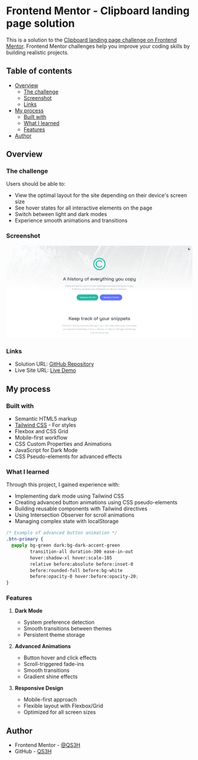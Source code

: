# Frontend Mentor - Clipboard landing page solution

This is a solution to the [Clipboard landing page challenge on Frontend Mentor](https://www.frontendmentor.io/challenges/clipboard-landing-page-5cc9bccd6c4c91111378ecb9). Frontend Mentor challenges help you improve your coding skills by building realistic projects.

## Table of contents

- [Overview](#overview)
  - [The challenge](#the-challenge)
  - [Screenshot](#screenshot)
  - [Links](#links)
- [My process](#my-process)
  - [Built with](#built-with)
  - [What I learned](#what-i-learned)
  - [Features](#features)
- [Author](#author)

## Overview

### The challenge

Users should be able to:

- View the optimal layout for the site depending on their device's screen size
- See hover states for all interactive elements on the page
- Switch between light and dark modes
- Experience smooth animations and transitions

### Screenshot

![](./images/Clipboard%20landing-page%20screenshot.png)

### Links

- Solution URL: [GitHub Repository](https://github.com/QS3H/Clipboard-landing-page)
- Live Site URL: [Live Demo](https://qs3h.github.io/Clipboard-landing-page)

## My process

### Built with

- Semantic HTML5 markup
- [Tailwind CSS](https://tailwindcss.com/) - For styles
- Flexbox and CSS Grid
- Mobile-first workflow
- CSS Custom Properties and Animations
- JavaScript for Dark Mode
- CSS Pseudo-elements for advanced effects

### What I learned

Through this project, I gained experience with:

- Implementing dark mode using Tailwind CSS
- Creating advanced button animations using CSS pseudo-elements
- Building reusable components with Tailwind directives
- Using Intersection Observer for scroll animations
- Managing complex state with localStorage

```css
/* Example of advanced button animation */
.btn-primary {
  @apply bg-green dark:bg-dark-accent-green
         transition-all duration-300 ease-in-out
         hover:shadow-xl hover:scale-105
         relative before:absolute before:inset-0
         before:rounded-full before:bg-white
         before:opacity-0 hover:before:opacity-20;
}
```

### Features

1. **Dark Mode**

   - System preference detection
   - Smooth transitions between themes
   - Persistent theme storage

2. **Advanced Animations**

   - Button hover and click effects
   - Scroll-triggered fade-ins
   - Smooth transitions
   - Gradient shine effects

3. **Responsive Design**
   - Mobile-first approach
   - Flexible layout with Flexbox/Grid
   - Optimized for all screen sizes

## Author

- Frontend Mentor - [@QS3H](https://www.frontendmentor.io/profile/QS3H)
- GitHub - [QS3H](https://github.com/QS3H)
